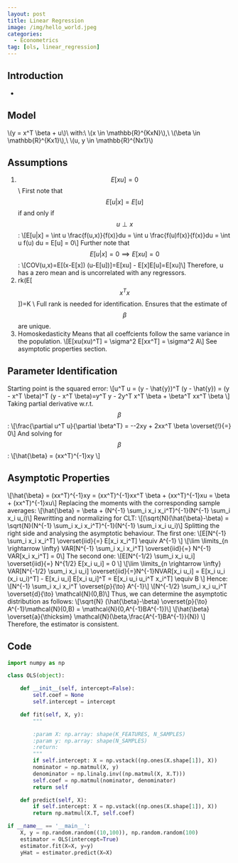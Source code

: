 ```yaml
---
layout: post
title: Linear Regression
image: /img/hello_world.jpeg
categories:
  - Econometrics
tag: [ols, linear_regression]
---
```

<script type="text/javascript" src="https://cdn.mathjax.org/mathjax/latest/MathJax.js?config=TeX-AMS-MML_HTMLorMML"></script>
## Introduction
-
## Model
<!-- \\(\vec Y = \vec X^T \vec\beta + \vec U\\)  -->
\\(y = x^T \beta + u\\)\\
with:\\
\\(x \in \mathbb{R}^{KxN}\\),\\
\\(\beta \in \mathbb{R}^{Kx1}\\),\\
\\(u, y \in \mathbb{R}^{Nx1}\\)
## Assumptions
1. $$E[xu]=0$$\\
First note that $$E[u|x]=E[u]$$ if and only if $$u \perp x$$:
\\[E[u|x] = \int u \frac{f(u,x)}{f(x)}du = \int u \frac{f(u)f(x)}{f(x)}du = \int u f(u) du = E[u] = 0\\]
Further note that $$E[u|x] = 0 \implies E[xu]=0$$:
\\[COV(u,x)=E[(x-E[x]) (u-E[u])]=E[xu] - E[x]E[u]=E[xu]\\]
Therefore, u has a zero mean and is uncorrelated with any regressors.
2. rk(E[$$x^T x$$])=K \\
Full rank is needed for identification. Ensures that the estimate of $$\beta$$ are unique.
3. Homoskedasticity
Means that all coeffcients follow the same variance in the population.
\\[E[xu(xu)^T] = \sigma^2 E[xx^T] = \sigma^2 A\\]
See asymptotic properties section.

## Parameter Identification
Starting point is the squared error:
\\[u^T u = (y - \hat{y})^T (y - \hat{y}) = (y - x^T \beta)^T (y - x^T \beta)=y^T y - 2y^T x^T \beta + \beta^T xx^T \beta \\]
Taking partial derivative w.r.t. $$\beta$$:
\\[\frac{\partial u^T u}{\partial \beta^T} = --2xy + 2xx^T \beta \overset{!}{=} 0\\]
And solving for $$\beta$$:
\\[\hat{\beta} = (xx^T)^{-1}xy \\]

## Asymptotic Properties
\\[\hat{\beta} = (xx^T)^{-1}xy = (xx^T)^{-1}xx^T \beta + (xx^T)^{-1}xu = \beta + (xx^T)^{-1}xu\\]
Replacing the moments with the corresponding sample averages:
\\[\hat{\beta} = \beta + (N^{-1} \sum_i x_i x_i^T)^{-1}(N^{-1} \sum_i x_i u_i)\\]
Rewritting and normalizing for CLT:
\\[(\sqrt{N}(\hat{\beta}-\beta) = \sqrt{N}(N^{-1} \sum_i x_i x_i^T)^{-1}(N^{-1} \sum_i x_i u_i)\\]
Splitting the right side and analysing the asymptotic behaviour. The first one:
\\[E[N^{-1} \sum_i x_i x_i^T] \overset{iid}{=} E[x_i x_i^T] \equiv A^{-1} \\]
\\[\lim \limits_{n \rightarrow \infty}  VAR[N^{-1} \sum_i x_i x_i^T] \overset{iid}{=} N^{-1} VAR[x_i x_i^T] = 0\\]
The second one:
\\[E[N^{-1/2} \sum_i x_i u_i] \overset{iid}{=} N^{1/2} E[x_i u_i] = 0 \\]
\\[\lim \limits_{n \rightarrow \infty}  VAR[N^{-1/2} \sum_i x_i u_i] \overset{iid}{=}N^{-1}NVAR[x_i u_i] = E[x_i u_i (x_i u_i)^T] - E[x_i u_i] E[x_i u_i]^T = E[x_i u_i u_i^T x_i^T] \equiv B \\]
Hence:
\\[N^{-1} \sum_i x_i x_i^T  \overset{p}{\to} A^{-1}\\]
\\[N^{-1/2} \sum_i x_i u_i^T  \overset{d}{\to} \mathcal{N}(0,B)\\]
Thus, we can determine the asymptotic distribution as follows:
\\[\sqrt{N} (\hat{\beta}-\beta) \overset{p}{\to} A^{-1}\mathcal{N}(0,B) = \mathcal{N}(0,A^{-1}BA^{-1})\\]
\\[\hat{\beta} \overset{a}{\thicksim} \mathcal{N}(\beta,\frac{A^{-1}BA^{-1}}{N}) \\]
Therefore, the estimator is consistent.
## Code
~~~python
import numpy as np

class OLS(object):

    def __init__(self, intercept=False):
        self.coef = None
        self.intercept = intercept

    def fit(self, X, y):
        """

        :param X: np.array: shape(K_FEATURES, N_SAMPLES)
        :param y: np.array: shape(N_SAMPLES)
        :return:
        """
        if self.intercept: X = np.vstack((np.ones(X.shape[1]), X))
        nominator = np.matmul(X, y)
        denominator = np.linalg.inv((np.matmul(X, X.T)))
        self.coef = np.matmul(nominator, denominator)
        return self

    def predict(self, X):
        if self.intercept: X = np.vstack((np.ones(X.shape[1]), X))
        return np.matmul(X.T, self.coef)

if __name__ == '__main__':
    X, y = np.random.random((10,100)), np.random.random(100)
    estimator = OLS(intercept=True)
    estimator.fit(X=X, y=y)
    yHat = estimator.predict(X=X)
~~~

